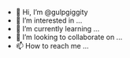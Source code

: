 - 👋 Hi, I’m @gulpgiggity
- 👀 I’m interested in ...
- 🌱 I’m currently learning ...
- 💞️ I’m looking to collaborate on ...
- 📫 How to reach me ...

<!---
gulpgiggity/gulpgiggity is a ✨ special ✨ repository because its `README.md` (this file) appears on your GitHub profile.
You can click the Preview link to take a look at your changes.
--->
